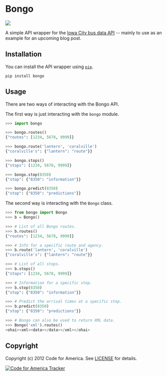 Bongo
=====

[![](https://secure.travis-ci.org/codeforamerica/bongo.png?branch=master)](http://travis-ci.org/codeforamerica/bongo)

A simple API wrapper for the [Iowa City bus data
API](http://www.ebongo.org/api/) -- mainly to use as an example for an
upcoming blog post.


Installation
------------

You can install the API wrapper using [`pip`](http://pypi.python.org/pypi/pip).

    pip install bongo


Usage
-----

There are two ways of interacting with the Bongo API.

The first way is just interacting with the `bongo` module.

```python
>>> import bongo

>>> bongo.routes()
{"routes": [1234, 5678, 9999]}

>>> bongo.route('lantern', 'coralville')
{"coralville's": {"lantern": "route"}}

>>> bongo.stops()
{"stops": [1234, 5678, 9999]}

>>> bongo.stop(8350)
{"stop": {"8350": "information"}}

>>> bongo.predict(8350)
{"stop": {"8350": "predictions"}}
```

The second way is interacting with the `Bongo` class.

```python
>>> from bongo import Bongo
>>> b = Bongo()

>>> # List of all Bongo routes.
>>> b.routes()
{"routes": [1234, 5678, 9999]}

>>> # Info for a specific route and agency.
>>> b.route('lantern', 'coralville')
{"coralville's": {"lantern": "route"}}

>>> # List of all stops.
>>> b.stops()
{"stops": [1234, 5678, 9999]}

>>> # Information for a specific stop.
>>> b.stop(8350)
{"stop": {"8350": "information"}}

>>> # Predict the arrival times at a specific stop.
>>> b.predict(8350)
{"stop": {"8350": "predictions"}}

>>> # Bongo can also be used to return XML data.
>>> Bongo('xml').routes()
<ohai><xml><data></data></xml></ohai>
```


Copyright
---------

Copyright (c) 2012 Code for America. See [LICENSE][] for details.

[license]: https://github.com/codeforamerica/bongo/blob/master/LICENSE.mkd

[![Code for America Tracker](http://stats.codeforamerica.org/codeforamerica/cfa_template.png)][tracker]

[tracker]: http://stats.codeforamerica.org/projects/bongo
